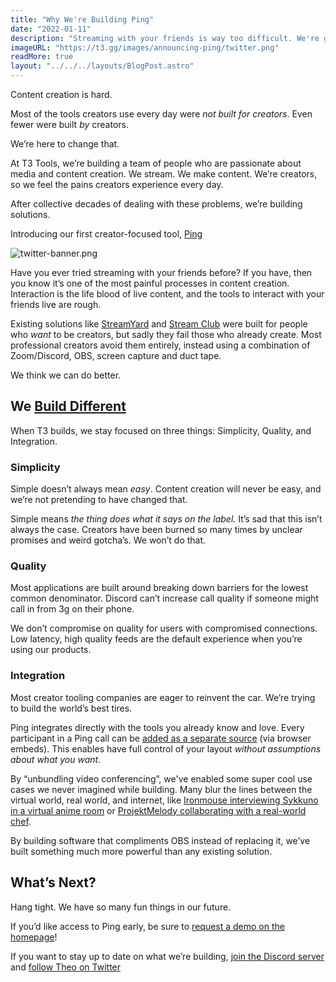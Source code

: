 ```yaml
---
title: "Why We're Building Ping"
date: "2022-01-11"
description: "Streaming with your friends is way too difficult. We're going to fix it. What if Zoom was built for streamers? 🤔"
imageURL: "https://t3.gg/images/announcing-ping/twitter.png"
readMore: true
layout: "../../../layouts/BlogPost.astro"
---
```


Content creation is hard.

Most of the tools creators use every day were _not built for creators_. Even fewer were built _by_ creators.

We’re here to change that.

At T3 Tools, we’re building a team of people who are passionate about media and content creation. We stream. We make content. We’re creators, so we feel the pains creators experience every day.

After collective decades of dealing with these problems, we’re building solutions.

Introducing our first creator-focused tool, [Ping](https://ping.t3.gg)

![twitter-banner.png](/images/announcing-ping/twitter.png)

Have you ever tried streaming with your friends before? If you have, then you know it’s one of the most painful processes in content creation. Interaction is the life blood of live content, and the tools to interact with your friends live are rough.

Existing solutions like [StreamYard](https://streamyard.com/) and [Stream Club](https://www.stream.club/) were built for people who _want_ to be creators, but sadly they fail those who already create. Most professional creators avoid them entirely, instead using a combination of Zoom/Discord, OBS, screen capture and duct tape.

We think we can do better.

## We [Build Different](https://www.youtube.com/watch?v=EtbkbEiV7vs)

When T3 builds, we stay focused on three things: Simplicity, Quality, and Integration.

### Simplicity

Simple doesn’t always mean _easy_. Content creation will never be easy, and we’re not pretending to have changed that.

Simple means _the thing does what it says on the label._ It’s sad that this isn’t always the case. Creators have been burned so many times by unclear promises and weird gotcha’s. We won’t do that.

### Quality

Most applications are built around breaking down barriers for the lowest common denominator. Discord can’t increase call quality if someone might call in from 3g on their phone.

We don’t compromise on quality for users with compromised connections. Low latency, high quality feeds are the default experience when you’re using our products.

### Integration

Most creator tooling companies are eager to reinvent the car. We’re trying to build the world’s best tires.

Ping integrates directly with the tools you already know and love. Every participant in a Ping call can be [added as a separate source](https://ping.t3.gg/info/help) (via browser embeds). This enables have full control of your layout _without assumptions about what you want_.

By “unbundling video conferencing”, we've enabled some super cool use cases we never imagined while building. Many blur the lines between the virtual world, real world, and internet, like [Ironmouse interviewing Sykkuno in a virtual anime room](https://www.youtube.com/watch?v=VlmBYFNnZ84) or [ProjektMelody collaborating with a real-world chef](https://clips.twitch.tv/ColorfulMotionlessEggplantYouDontSay-xc0PKPFGp_UB3s-K).

By building software that compliments OBS instead of replacing it, we’ve built something much more powerful than any existing solution.

## What’s Next?

Hang tight. We have so many fun things in our future.

If you’d like access to Ping early, be sure to [request a demo on the homepage](https://ping.t3.gg)!

If you want to stay up to date on what we’re building, [join the Discord server](https://discord.gg/geqK8VEdSb) and [follow Theo on Twitter](https://twitter.com/t3dotgg)
